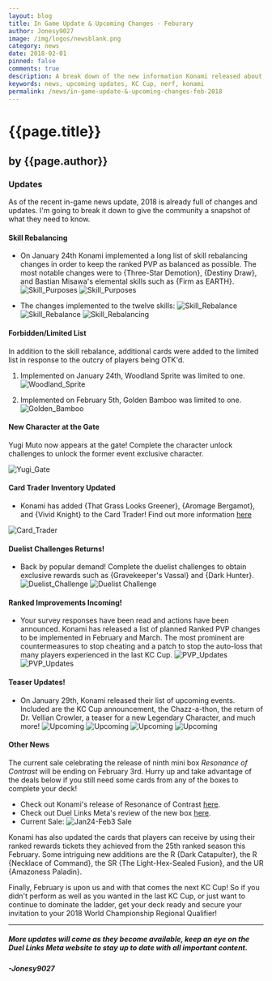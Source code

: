 ```yaml
---
layout: blog
title: In Game Update & Upcoming Changes - Feburary
author: Jonesy9027
image: /img/logos/newsblank.png
category: news
date: 2018-02-01
pinned: false
comments: true
description: A break down of the new information Konami released about KC Cup and Upcoming Updates.
keywords: news, upcoming updates, KC Cup, nerf, konami
permalink: /news/in-game-update-&-upcoming-changes-feb-2018
---
```


# {{page.title}}
## by {{page.author}}


### Updates
As of the recent in-game news update, 2018 is already full of changes and updates. I'm going to break it down to give the community a snapshot of what they need to know.

#### Skill Rebalancing
* On January 24th Konami implemented a long list of skill rebalancing changes in order to keep the ranked PVP as balanced as possible. The most notable changes were to {Three-Star Demotion}, {Destiny Draw}, and Bastian Misawa's elemental skills such as {Firm as EARTH}.
![Skill_Purposes](https://i.imgur.com/KqnhlNt.png)
![Skill_Purposes](https://i.imgur.com/s1lQJv2.png)

* The changes implemented to the twelve skills:
![Skill_Rebalance](https://i.imgur.com/e3awmcg.png)
![Skill_Rebalance](https://i.imgur.com/HjY2P9X.png)
![Skill_Rebalancing](https://i.imgur.com/kKkjtd6.png)

#### Forbidden/Limited List
In addition to the skill rebalance, additional cards were added to the limited list in response to the outcry of players being OTK'd.
1. Implemented on January 24th, Woodland Sprite was limited to one.
![Woodland_Sprite](https://i.imgur.com/PuHVdBY.png)

2. Implemented on February 5th, Golden Bamboo was limited to one. 
![Golden_Bamboo](https://i.imgur.com/7eG5035.png)


#### New Character at the Gate
Yugi Muto now appears at the gate! Complete the character unlock challenges to unlock the former event exclusive character.

![Yugi_Gate](https://i.imgur.com/NC6HIyD.png)

#### Card Trader Inventory Updated
* Konami has added {That Grass Looks Greener}, {Aromage Bergamot}, and {Vivid Knight} to the Card Trader! Find out more information [here](https://duellinksmeta.netlify.com/news/card-trader-inventorty-updated)

![Card_Trader](https://i.imgur.com/rBeGuDV.png)

#### Duelist Challenges Returns!
* Back by popular demand! Complete the duelist challenges to obtain exclusive rewards such as {Gravekeeper's Vassal} and {Dark Hunter}.![Duelist_Challenge](https://i.imgur.com/4aaLCYj.png)
![Duelist Challenge](https://i.imgur.com/MvhrgF8.png)

#### Ranked Improvements Incoming!
* Your survey responses have been read and actions have been announced. Konami has released a list of planned Ranked PVP changes to be implemented in February and March. The most prominent are countermeasures to stop cheating and a patch to stop the auto-loss that many players experienced in the last KC Cup.
![PVP_Updates](https://i.imgur.com/xvNRpak.png)
![PVP_Updates](https://i.imgur.com/7w8HnQO.png)

#### Teaser Updates!
* On January 29th, Konami released their list of upcoming events. Included are the KC Cup announcement, the Chazz-a-thon, the return of Dr. Vellian Crowler, a teaser for a new Legendary Character, and much more!
![Upcoming](https://i.imgur.com/43tELd0.png)
![Upcoming](https://i.imgur.com/NYZT285.png)
![Upcoming](https://i.imgur.com/TCQ6Gvs.png)
![Upcoming](https://i.imgur.com/ojWEfGc.png)
#### Other News
The current sale celebrating the release of ninth mini box *Resonance of Contrast* will be ending on February 3rd. Hurry up and take advantage of the deals below if you still need some cards from any of the boxes to complete your deck!

* Check out Konami's release of Resonance of Contrast [here](https://www.konami.com/yugioh/duel_links/en/box/resonance_of_contrast/).
* Check out Duel Links Meta's review of the new box [here](https://www.youtube.com/watch?v=EOgZ2VpCANQ).
* Current Sale:
  ![Jan24-Feb3 Sale](https://i.imgur.com/dmkDE4P.png)

Konami has also updated the cards that players can receive by using their ranked rewards tickets they achieved from the 25th ranked season this February. Some intriguing new additions are the R {Dark Catapulter}, the R {Necklace of Command}, the SR {The Light-Hex-Sealed Fusion}, and the UR {Amazoness Paladin}.

Finally, February is upon us and with that comes the next KC Cup! So if you didn't perform as well as you wanted in the last KC Cup, or just want to continue to dominate the ladder, get your deck ready and secure your invitation to your 2018 World Championship Regional Qualifier!

---
##### More updates will come as they become available, keep an eye on the Duel Links Meta website to stay up to date with all important content.
##### -Jonesy9027
